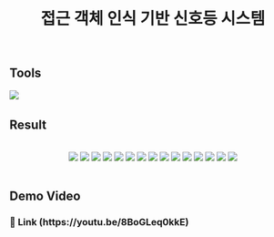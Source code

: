 <div>
  <!-- Title -->
  <div align='center'>
    <h1> 접근 객체 인식 기반 신호등 시스템 </h1>
  </div>

  <br>

  <!-- Tools -->
  <h2> Tools </h2>
  <img src="https://img.shields.io/badge/java-1572B6?style=for-the-badge&logo=java&logoColor=white"/>&nbsp&nbsp
  
  <br>

  <!-- Result Presentation -->
  <h2> Result </h2>
  <br>
  <div align="center">
    <img src="https://github.com/user-attachments/assets/71180b3f-481d-4279-8216-347f97842dfa"/>
    <img src="https://github.com/user-attachments/assets/9510c77e-0cfe-463e-aaa2-a35689e32cce"/>
    <img src="https://github.com/user-attachments/assets/6ddb3c2f-1ab1-4762-871b-9bf9aacbee32"/>
    <img src="https://github.com/user-attachments/assets/974ba9c4-156a-4ef2-9a35-ae76b494354a"/>
    <img src="https://github.com/user-attachments/assets/8b9b4c40-839f-4e3e-b757-424cfdb6586c"/>
    <img src="https://github.com/user-attachments/assets/f6822753-0f59-43ea-94be-a359148468e6"/>
    <img src="https://github.com/user-attachments/assets/4095950a-a556-4080-9807-da24ec424c22"/>
    <img src="https://github.com/user-attachments/assets/1573b413-0fb5-4fca-9628-106243dc6bcf"/>
    <img src="https://github.com/user-attachments/assets/ac73ddee-a503-4602-be8e-6a7c0720d928"/>
    <img src="https://github.com/user-attachments/assets/b60cee6a-e64f-4595-85a5-7080a7b76874"/>
    <img src="https://github.com/user-attachments/assets/8e2442d7-0189-4b6d-82b0-31e1159c8957"/>
    <img src="https://github.com/user-attachments/assets/cbe8f6e7-73b2-42ae-84ce-e4acf7cc9b66"/>
    <img src=https://github.com/user-attachments/assets/baa01128-20b8-4f1c-92d8-882234cf668d""/>
    <img src="https://github.com/user-attachments/assets/27e03cfa-65d1-4ae1-a311-60e40a520ef4"/>
    <img src="https://github.com/user-attachments/assets/d8217724-2890-4ebd-a2d9-dffcc17654bb"/>
  </div>

  <br>

  <!-- Demo Video -->
  <h2> Demo Video </h2>
  <h3> 🔗 Link (https://youtu.be/8BoGLeq0kkE) </h3>
</div>
